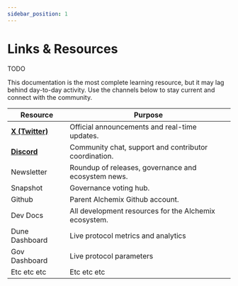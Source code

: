 ```yaml
---
sidebar_position: 1
---
```


# Links & Resources

TODO

This documentation is the most complete learning resource, but it may lag behind day-to-day activity. Use the channels below to stay current and connect with the community.

| Resource                                     | Purpose                                               |
| -------------------------------------------- | ----------------------------------------------------- |
| [**X (Twitter)**](https://x.com/AlchemixFi)  | Official announcements and real-time updates.         |
| [**Discord**](https://discord.gg/E9eGjttFCB) | Community chat, support and contributor coordination. |
| Newsletter                                   | Roundup of releases, governance and ecosystem news.   |
| Snapshot                                     | Governance voting hub.                                |
| Github                                       | Parent Alchemix Github account.                       |
| Dev Docs                                     | All development resources for the Alchemix ecosystem. |
| Dune Dashboard                               | Live protocol metrics and analytics                   |
| Gov Dashboard                                | Live protocol parameters                              |
| Etc etc etc                                  | Etc etc etc                                           |

